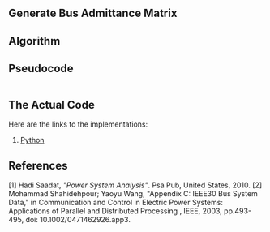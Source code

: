 ## Generate Bus Admittance Matrix

## Algorithm


## Pseudocode

```pseudocode

```

## The Actual Code

Here are the links to the implementations:

1. [Python](./docs/html/namespaceYbus__Python.html)

## References

[1] Hadi Saadat, *"Power System Analysis"*. Psa Pub, United States, 2010.
[2] Mohammad Shahidehpour; Yaoyu Wang, "Appendix C: IEEE30 Bus System Data," in Communication and Control in Electric Power Systems: Applications of Parallel and Distributed Processing , IEEE, 2003, pp.493-495, doi: 10.1002/0471462926.app3.
